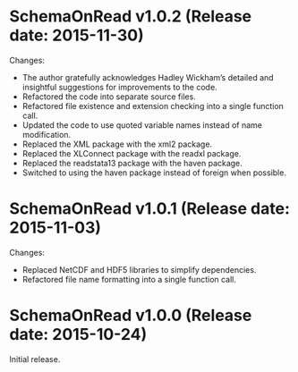 SchemaOnRead v1.0.2 (Release date: 2015-11-30)
==============

Changes:

* The author gratefully acknowledges Hadley Wickham’s detailed and insightful suggestions for improvements to the code.
* Refactored the code into separate source files.
* Refactored file existence and extension checking into a single function call.
* Updated the code to use quoted variable names instead of name modification.
* Replaced the XML package with the xml2 package.
* Replaced the XLConnect package with the readxl package.
* Replaced the readstata13 package with the haven package.
* Switched to using the haven package instead of foreign when possible.


SchemaOnRead v1.0.1 (Release date: 2015-11-03)
==============

Changes:

* Replaced NetCDF and HDF5 libraries to simplify dependencies.
* Refactored file name formatting into a single function call.

SchemaOnRead v1.0.0 (Release date: 2015-10-24)
==============

Initial release.


